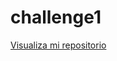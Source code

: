 # challenge1

<a href="https://gustavodiratchette.github.io/challenge1/">Visualiza mi repositorio</a>
